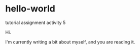 # hello-world
tutorial assignment activity 5

Hi.

I'm currently writing a bit about myself, and you are reading it.
